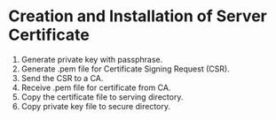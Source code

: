 # Creation and Installation of Server Certificate

1.  Generate private key with passphrase.
2.  Generate .pem file for Certificate Signing Request (CSR).
3.  Send the CSR to a CA.
4.  Receive .pem file for certificate from CA.
5.  Copy the certificate file to serving directory.
6.  Copy private key file to secure directory.
